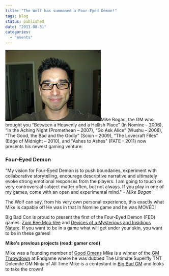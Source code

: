 ```yaml
---
title: "The Wolf has summoned a Four-Eyed Demon!"
tags: blog
status: published
date: "2011-08-31"
categories: 
  - "events"
---
```


![Mike Bogan](/images/n785693698_1318408_7797-300x225.jpg "Mike Bogan")Mike Bogan, the GM who brought you “Between a Heavenly and a Hellish Place” (In Nomine – 2006), “In the Aching Night (Promethean – 2007), “Go Ask Alice” (Wushu – 2008), “The Good, the Bad and the Godly” (Scion – 2009), “The Lovecraft Files” (Edge of Midnight – 2010), and "Ashes to Ashes" (FATE - 2011) now presents his newest gaming venture:

### Four-Eyed Demon

"My vision for Four-Eyed Demon is to push boundaries, experiment with collaborative storytelling, encourage descriptive narrative and ultimately evoke strong emotional responses from the players. I am going to touch on very controversial subject matter often, but not always. If you play in one of my games, come with an open and experimental mind." - _Mike Bogan_

The Wolf can say, from his very own personal experience, this exactly what Mike is capable of! He was in that In Nomine game and he was MOVED!

Big Bad Con is proud to present the first of the Four-Eyed Demon (FED) games: [Zom Bee Moo Vee](http://www.bigbadcon.com/?page_id=6&game-title=pzb054) and [Devices of a Mysterious and Insidious Nature](http://www.bigbadcon.com/?page_id=6&game-title=8eivil). If you want to be in a game what will get under your skin, you want to be in these games!

**Mike's previous projects (read: gamer cred)**

Mike was a founding member of [Good Omens](http://www.goodomensgames.com/ "Good Omens Games") Mike is a winner of the [GM Throwdown](http://www.bigbadcon.com/?p=123) at Endgame where he was dubbed The Ultimate Superfly TNT Dolemite GM Ninja of All Time Mike is a contestant in [Big Bad GM](http://www.bigbadcon.com/?p=120) and looks to take the crown!
